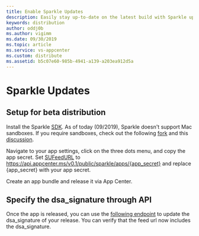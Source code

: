 ```yaml
---
title: Enable Sparkle Updates
description: Easily stay up-to-date on the latest build with Sparkle update notifications.
keywords: distribution
author: oddj0b
ms.author: vigimm
ms.date: 09/30/2019
ms.topic: article
ms.service: vs-appcenter
ms.custom: distribute
ms.assetid: b5c07e60-985b-4941-a139-a203ea912d5a
---
```


# Sparkle Updates

## Setup for beta distribution
Install the Sparkle [SDK][sparkle-sdk-url].
As of today (09/2019), Sparkle doesn't support Mac sandboxes. If you require sandboxes, check out the following [fork][sparkle-fork] and this [discussion][github-discussion].

Navigate to your app settings, click on the three dots menu, and copy the app secret.
Set [SUFeedURL][sparkle-sufeedurl] to https://api.appcenter.ms/v0.1/public/sparkle/apps/{app_secret} and replace {app_secret} with your app secret.

Create an app bundle and release it via App Center.

## Specify the dsa_signature through API

Once the app is released, you can use the [following endpoint][open-api-patch] to update the dsa_signature of your release.
You can verify that the feed url now includes the dsa_signature.

[sparkle-sdk-url]: http://sparkle-project.org
[github-discussion]: https://github.com/andymatuschak/Sparkle/pull/165
[sparkle-fork]: https://github.com/tumult/Sparkle
[sparkle-sufeedurl]: https://sparkle-project.org/documentation/customization/
[open-api-patch]: https://openapi.appcenter.ms/#/distribute/releases_update